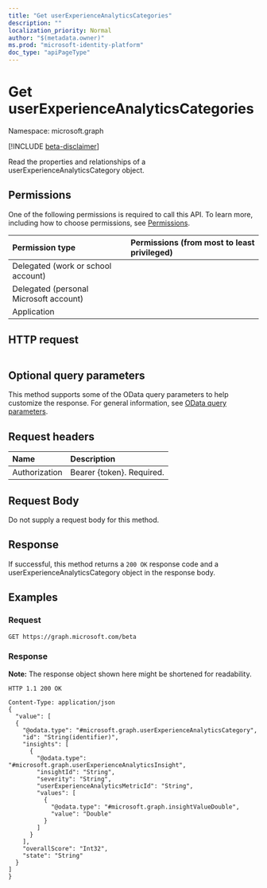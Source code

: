 ```yaml
---
title: "Get userExperienceAnalyticsCategories"
description: ""
localization_priority: Normal
author: "$(metadata.owner)"
ms.prod: "microsoft-identity-platform"
doc_type: "apiPageType"
---
```


# Get userExperienceAnalyticsCategories

Namespace: microsoft.graph

[!INCLUDE [beta-disclaimer](../../includes/beta-disclaimer.md)]

Read the properties and relationships of a userExperienceAnalyticsCategory object.

## Permissions

One of the following permissions is required to call this API. To learn more, including how to choose permissions, see [Permissions](/graph/permissions-reference).

| Permission type                        | Permissions (from most to least privileged) |
| :------------------------------------- | :------------------------------------------ |
| Delegated (work or school account)     |                                             |
| Delegated (personal Microsoft account) |                                             |
| Application                            |                                             |

## HTTP request

<!-- {
  "blockType": "ignored"
}
-->

```http

```

## Optional query parameters

This method supports some of the OData query parameters to help customize the response. For general information, see [OData query parameters](/graph/query-parameters).

## Request headers

| Name          | Description               |
| :------------ | :------------------------ |
| Authorization | Bearer {token}. Required. |

## Request Body

<!-- Actions and Functions -->

<!-- CRUD Methods -->

Do not supply a request body for this method.

## Response

If successful, this method returns a `200 OK` response code and a userExperienceAnalyticsCategory object in the response body.

## Examples

### Request

<!-- {
  "blockType": "request",
  "name": "get_userexperienceanalyticscategories"
}
-->

```http
GET https://graph.microsoft.com/beta

```

### Response

**Note:** The response object shown here might be shortened for readability.

<!-- {
  "blockType": "response",
  "truncated": true,
  "@odata.type": "$(this.ReturnTypeFullName)"
}
-->

```http
HTTP 1.1 200 OK

Content-Type: application/json
{
  "value": [
  {
    "@odata.type": "#microsoft.graph.userExperienceAnalyticsCategory",
    "id": "String(identifier)",
    "insights": [
      {
        "@odata.type": "#microsoft.graph.userExperienceAnalyticsInsight",
        "insightId": "String",
        "severity": "String",
        "userExperienceAnalyticsMetricId": "String",
        "values": [
          {
            "@odata.type": "#microsoft.graph.insightValueDouble",
            "value": "Double"
          }
        ]
      }
    ],
    "overallScore": "Int32",
    "state": "String"
  }
]
}

```
